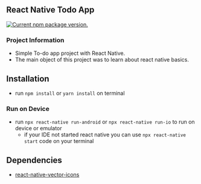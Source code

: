 ## React Native Todo App 
<p>
  <a href="https://www.npmjs.org/package/react-native">
    <img src="https://img.shields.io/npm/v/react-native?color=brightgreen&label=npm%20package" alt="Current npm package version." />
  </a>
</p>

### Project Information

- Simple To-do app project with React Native. 
- The main object of this project was to learn about react native basics.

## Installation

- run `npm install` or `yarn install` on terminal

### Run on Device

- run `npx react-native run-android` or `npx react-native run-io` to run on device or emulator
  - if your IDE not started react native you can use `npx react-native start` code on your terminal

## Dependencies
  - [react-native-vector-icons](https://www.npmjs.com/package/react-native-vector-icons)
  
